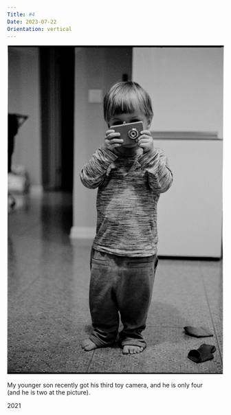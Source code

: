 ```yaml
---
Title: #4
Date: 2023-07-22
Orientation: vertical
---
```


![Zakhary with camera, 2021](images/004-zakhary@2x.webp)

My younger son recently got his third toy camera, and he is only four  
(and he is two at the picture).

2021